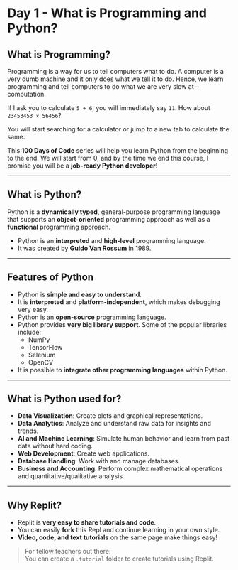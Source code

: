 # Day 1 - What is Programming and Python?

## What is Programming?

Programming is a way for us to tell computers what to do. A computer is a very dumb machine and it only does what we tell it to do. Hence, we learn programming and tell computers to do what we are very slow at – computation.

If I ask you to calculate `5 + 6`, you will immediately say `11`. How about `23453453 × 56456`?

You will start searching for a calculator or jump to a new tab to calculate the same.

This **100 Days of Code** series will help you learn Python from the beginning to the end. We will start from 0, and by the time we end this course, I promise you will be a **job-ready Python developer**!

---

## What is Python?

Python is a **dynamically typed**, general-purpose programming language that supports an **object-oriented** programming approach as well as a **functional** programming approach.

- Python is an **interpreted** and **high-level** programming language.
- It was created by **Guido Van Rossum** in 1989.

---

## Features of Python

- Python is **simple and easy to understand**.
- It is **interpreted** and **platform-independent**, which makes debugging very easy.
- Python is an **open-source** programming language.
- Python provides **very big library support**. Some of the popular libraries include:
  - NumPy
  - TensorFlow
  - Selenium
  - OpenCV
- It is possible to **integrate other programming languages** within Python.

---

## What is Python used for?

- **Data Visualization**: Create plots and graphical representations.
- **Data Analytics**: Analyze and understand raw data for insights and trends.
- **AI and Machine Learning**: Simulate human behavior and learn from past data without hard coding.
- **Web Development**: Create web applications.
- **Database Handling**: Work with and manage databases.
- **Business and Accounting**: Perform complex mathematical operations and quantitative/qualitative analysis.

---

## Why Replit?

- Replit is **very easy to share tutorials and code**.
- You can easily **fork** this Repl and continue learning in your own style.
- **Video, code, and text tutorials** on the same page make things easy!

> For fellow teachers out there:  
> You can create a `.tutorial` folder to create tutorials using Replit.
